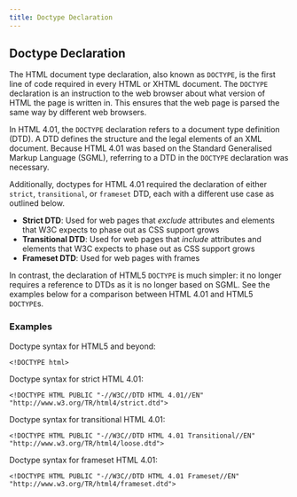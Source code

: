 ```yaml
---
title: Doctype Declaration
---
```

## Doctype Declaration

The HTML document type declaration, also known as `DOCTYPE`, is the first line of code required in every HTML or XHTML document. The `DOCTYPE` declaration is an instruction to the web browser about what version of HTML the page is written in. This ensures that the web page is parsed the same way by different web browsers.

In HTML 4.01, the `DOCTYPE` declaration refers to a document type definition (DTD). A DTD defines the structure and the legal elements of an XML document. Because HTML 4.01 was based on the Standard Generalised Markup Language (SGML), referring to a DTD in the `DOCTYPE` declaration was necessary.

Additionally, doctypes for HTML 4.01 required the declaration of either `strict`, `transitional`, or `frameset` DTD, each with a different use case as outlined below.

- **Strict DTD**: Used for web pages that *exclude* attributes and elements that W3C expects to phase out as CSS support grows
- **Transitional DTD**: Used for web pages that *include* attributes and elements that W3C expects to phase out as CSS support grows
- **Frameset DTD**: Used for web pages with frames

In contrast, the declaration of HTML5 `DOCTYPE` is much simpler: it no longer requires a reference to DTDs as it is no longer based on SGML. See the examples below for a comparison between HTML 4.01 and HTML5 `DOCTYPE`s.

### Examples

Doctype syntax for HTML5 and beyond:
```
<!DOCTYPE html>
```

Doctype syntax for strict HTML 4.01:
```
<!DOCTYPE HTML PUBLIC "-//W3C//DTD HTML 4.01//EN" "http://www.w3.org/TR/html4/strict.dtd">
```

Doctype syntax for transitional HTML 4.01:
```
<!DOCTYPE HTML PUBLIC "-//W3C//DTD HTML 4.01 Transitional//EN" "http://www.w3.org/TR/html4/loose.dtd">
```

Doctype syntax for frameset HTML 4.01:
```
<!DOCTYPE HTML PUBLIC "-//W3C//DTD HTML 4.01 Frameset//EN" "http://www.w3.org/TR/html4/frameset.dtd">
```
